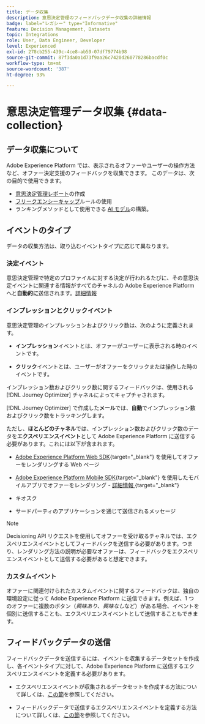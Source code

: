 ```yaml
---
title: データ収集
description: 意思決定管理のフィードバックデータ収集の詳細情報
badge: label="レガシー" type="Informative"
feature: Decision Management, Datasets
topic: Integrations
role: User, Data Engineer, Developer
level: Experienced
exl-id: 278cb255-439c-4ce8-ab59-07df79774b98
source-git-commit: 87f3da0a1d73f9aa26c7420d260778286bacdf0c
workflow-type: tm+mt
source-wordcount: '387'
ht-degree: 93%

---
```


# 意思決定管理データ収集 {#data-collection}

## データ収集について

Adobe Experience Platform では、表示されるオファーやユーザーの操作方法など、オファー決定支援のフィードバックを収集できます。 このデータは、次の目的で使用できます。
* [意思決定管理レポート](../reports/get-started-events.md)の作成
* [フリークエンシーキャップ](../offer-library/add-constraints.md#capping)ルールの使用
* ランキングメソッドとして使用できる [AI モデル](../ranking/create-ranking-strategies.md)の構築。

## イベントのタイプ

データの収集方法は、取り込むイベントタイプに応じて異なります。

### 決定イベント

意思決定管理で特定のプロファイルに対する決定が行われるたびに、その意思決定イベントに関連する情報がすべてのチャネルの Adobe Experience Platform へと&#x200B;**自動的に**&#x200B;送信されます。[詳細情報](../reports/get-started-events.md)

### インプレッションとクリックイベント

意思決定管理のインプレッションおよびクリック数は、次のように定義されます。

* **インプレッション**&#x200B;イベントとは、オファーがユーザーに表示される時のイベントです。

* **クリック**&#x200B;イベントとは、ユーザーがオファーをクリックまたは操作した時のイベントです。

インプレッション数およびクリック数に関するフィードバックは、使用される [!DNL Journey Optimizer] チャネルによってキャプチャされます。

[!DNL Journey Optimizer] で作成した&#x200B;**メール**&#x200B;では、**自動**&#x200B;でインプレッション数およびクリック数をトラッキングします。

ただし、**ほとんどのチャネル**&#x200B;では、インプレッション数およびクリック数のデータを&#x200B;**エクスペリエンスイベント**&#x200B;として Adobe Experience Platform に送信する必要があります。これには以下が含まれます。

* [Adobe Experience Platform Web SDK](https://experienceleague.adobe.com/docs/experience-platform/edge/home.html?lang=ja){target="_blank"} を使用してオファーをレンダリングする Web ページ

* [Adobe Experience Platform Mobile SDK](https://experienceleague.adobe.com/docs/platform-learn/data-collection/mobile-sdk/overview.html?lang=ja){target="_blank"} を使用したモバイルアプリでオファーをレンダリング - [ 詳細情報 ](https://developer.adobe.com/client-sdks/documentation/adobe-journey-optimizer-decisioning/#ab-sj-tracking-servers){target="_blank"}
* キオスク
* サードパーティのアプリケーションを通じて送信されるメッセージ
  <!--Mobile push notifications authored by [!DNL Journey Optimizer] - [Learn more](https://developer.adobe.com/client-sdks/documentation/adobe-journey-optimizer/api-reference/#handlenotificationresponse){target="_blank"}-->

>[!NOTE]
>
>Decisioning API リクエストを使用してオファーを受け取るチャネルでは、エクスペリエンスイベントとしてフィードバックを送信する必要があります。つまり、レンダリング方法の説明が必要なオファーは、フィードバックをエクスペリエンスイベントとして送信する必要があると想定できます。

### カスタムイベント

オファーに関連付けられたカスタムイベントに関するフィードバックは、独自の環境設定に従って Adobe Experience Platform に送信できます。例えば、1 つのオファーに複数のボタン（*興味あり*、*興味なし*&#x200B;など）がある場合、イベントを個別に送信することも、エクスペリエンスイベントとして送信することもできます。

## フィードバックデータの送信

フィードバックデータを送信するには、イベントを収集するデータセットを作成し、各イベントタイプに対して、Adobe Experience Platform に送信するエクスペリエンスイベントを定義する必要があります。

* エクスペリエンスイベントが収集されるデータセットを作成する方法について詳しくは、[この節](create-dataset.md)を参照してください。

* フィードバックデータで送信するエクスペリエンスイベントを定義する方法について詳しくは、[この節](schema-requirement.md)を参照してください。
